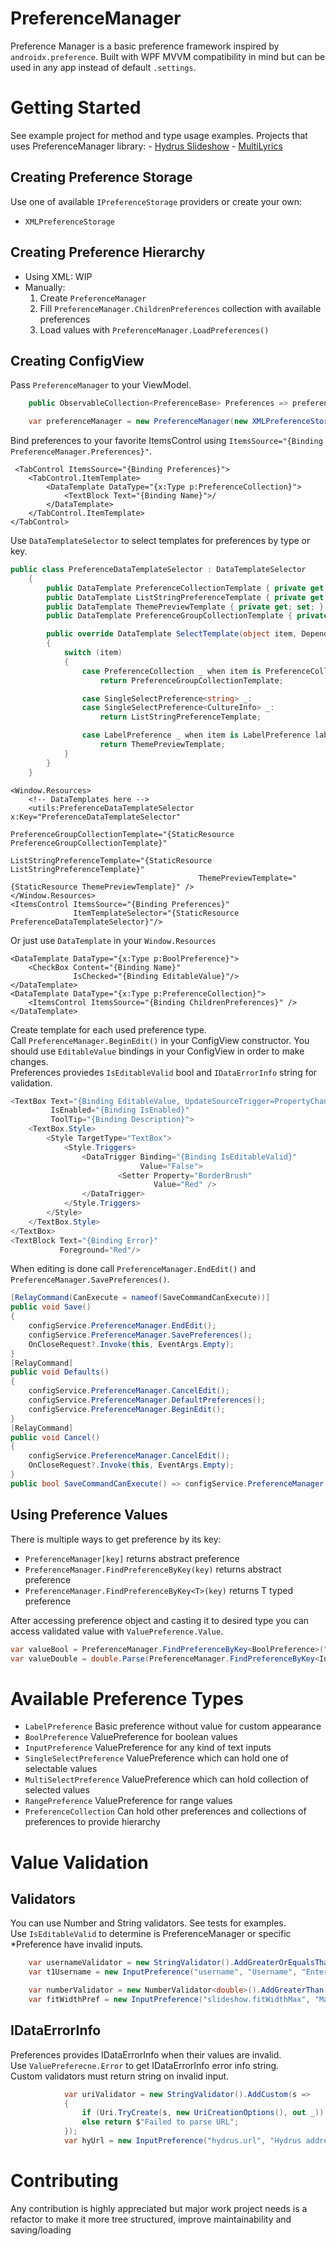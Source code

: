 # PreferenceManager
Preference Manager is a basic preference framework inspired by `androidx.preference`. Built with WPF MVVM compatibility in mind but can be used in any app instead of default `.settings`.

# Getting Started
See example project for method and type usage examples.
Projects that uses PreferenceManager library:
    - [Hydrus Slideshow](https://github.com/PetrK39/HydrusSlideshow)
    - [MultiLyrics](https://github.com/PetrK39/MultiLyrics)
## Creating Preference Storage
Use one of available `IPreferenceStorage` providers or create your own:
-  `XMLPreferenceStorage`
## Creating Preference Hierarchy
- Using XML: WIP
- Manually:
    1. Create `PreferenceManager`
    2. Fill `PreferenceManager.ChildrenPreferences` collection with available preferences
    3. Load values with `PreferenceManager.LoadPreferences()`
## Creating ConfigView
Pass `PreferenceManager` to your ViewModel.  
```c#
    public ObservableCollection<PreferenceBase> Preferences => preferenceManager.Preferences;

    var preferenceManager = new PreferenceManager(new XMLPreferenceStorage("config.xml"));
```
Bind preferences to your favorite ItemsControl using `ItemsSource="{Binding PreferenceManager.Preferences}"`. 
```xaml
 <TabControl ItemsSource="{Binding Preferences}">
    <TabControl.ItemTemplate>
        <DataTemplate DataType="{x:Type p:PreferenceCollection}">
            <TextBlock Text="{Binding Name}">/
        </DataTemplate>
    </TabControl.ItemTemplate>
</TabControl>
```
Use `DataTemplateSelector` to select templates for preferences by type or key.
```c#
public class PreferenceDataTemplateSelector : DataTemplateSelector
    {
        public DataTemplate PreferenceCollectionTemplate { private get; set; }
        public DataTemplate ListStringPreferenceTemplate { private get; set; }
        public DataTemplate ThemePreviewTemplate { private get; set; }
        public DataTemplate PreferenceGroupCollectionTemplate { private get; set; }

        public override DataTemplate SelectTemplate(object item, DependencyObject container)
        {
            switch (item)
            {
                case PreferenceCollection _ when item is PreferenceCollection coll && coll.Key.EndsWith(".prefGroup"):
                    return PreferenceGroupCollectionTemplate;

                case SingleSelectPreference<string> _:
                case SingleSelectPreference<CultureInfo> _:
                    return ListStringPreferenceTemplate;

                case LabelPreference _ when item is LabelPreference labelPref && labelPref.Key == "theme.preview":
                    return ThemePreviewTemplate;
            }
        }
    }
```
```xaml
<Window.Resources>
    <!-- DataTemplates here -->
    <utils:PreferenceDataTemplateSelector x:Key="PreferenceDataTemplateSelector"
                                          PreferenceGroupCollectionTemplate="{StaticResource PreferenceGroupCollectionTemplate}"
                                          ListStringPreferenceTemplate="{StaticResource ListStringPreferenceTemplate}"
                                          ThemePreviewTemplate="{StaticResource ThemePreviewTemplate}" />
</Window.Resources>
<ItemsControl ItemsSource="{Binding Preferences}"
              ItemTemplateSelector="{StaticResource PreferenceDataTemplateSelector}"/>
```
Or just use `DataTemplate` in your `Window.Resources`
```xaml
<DataTemplate DataType="{x:Type p:BoolPreference}">
    <CheckBox Content="{Binding Name}"
              IsChecked="{Binding EditableValue}"/>
</DataTemplate>
<DataTemplate DataType="{x:Type p:PreferenceCollection}">
    <ItemsControl ItemsSource="{Binding ChildrenPreferences}" />
</DataTemplate>
```
Create template for each used preference type.  
Call `PreferenceManager.BeginEdit()` in your ConfigView constructor. 
You should use `EditableValue` bindings in your ConfigView in order to make changes.  
Preferences proviedes `IsEditableValid` bool and `IDataErrorInfo` string for validation.  
```c#
<TextBox Text="{Binding EditableValue, UpdateSourceTrigger=PropertyChanged}"
         IsEnabled="{Binding IsEnabled}"
         ToolTip="{Binding Description}">
    <TextBox.Style>
        <Style TargetType="TextBox">
            <Style.Triggers>
                <DataTrigger Binding="{Binding IsEditableValid}"
                             Value="False">
                        <Setter Property="BorderBrush"
                                Value="Red" />
                </DataTrigger>
            </Style.Triggers>
        </Style>
    </TextBox.Style>
</TextBox>
<TextBlock Text="{Binding Error}" 
           Foreground="Red"/>
```
When editing is done call `PreferenceManager.EndEdit()` and `PreferenceManager.SavePreferences()`. 
```c#
[RelayCommand(CanExecute = nameof(SaveCommandCanExecute))]
public void Save()
{
    configService.PreferenceManager.EndEdit();
    configService.PreferenceManager.SavePreferences();
    OnCloseRequest?.Invoke(this, EventArgs.Empty);
}
[RelayCommand]
public void Defaults()
{
    configService.PreferenceManager.CancelEdit();
    configService.PreferenceManager.DefaultPreferences();
    configService.PreferenceManager.BeginEdit();
}
[RelayCommand]
public void Cancel()
{
    configService.PreferenceManager.CancelEdit();
    OnCloseRequest?.Invoke(this, EventArgs.Empty);
}
public bool SaveCommandCanExecute() => configService.PreferenceManager.IsEditableValid;
```
## Using Preference Values
There is multiple ways to get preference by its key:
  -  `PreferenceManager[key]` returns abstract preference
  -  `PreferenceManager.FindPreferenceByKey(key)` returns abstract preference
  -  `PreferenceManager.FindPreferenceByKey<T>(key)` returns T typed preference
    
After accessing preference object and casting it to desired type you can access validated value with `ValuePreference.Value`.
```c#
var valueBool = PreferenceManager.FindPreferenceByKey<BoolPreference>("slideshow.fullscreen").Value
var valueDouble = double.Parse(PreferenceManager.FindPreferenceByKey<InputPreference>("slideshow.fitWidthMax").Value);
```

# Available Preference Types
- `LabelPreference` Basic preference without value for custom appearance
- `BoolPreference` ValuePreference for boolean values
- `InputPreference` ValuePreference for any kind of text inputs
- `SingleSelectPreference` ValuePreference which can hold one of selectable values
- `MultiSelectPreference` ValuePreference which can hold collection of selected values
- `RangePreference` ValuePreference for range values
- `PreferenceCollection` Can hold other preferences and collections of preferences to provide hierarchy

# Value Validation
## Validators
You can use Number and String validators. See tests for examples.  
Use `IsEditableValid` to determine is PreferenceManager or specific *Preference have invalid inputs.  

```c#
    var usernameValidator = new StringValidator().AddGreaterOrEqualsThan(3).AddLessOrEqualsThan(10);
    var t1Username = new InputPreference("username", "Username", "Enter your username", "User", usernameValidator);
```
```c#
    var numberValidator = new NumberValidator<double>().AddGreaterThan(0).AddLessOrEqualsThan(1).SetRejectInfinity().SetRejectNaN();
    var fitWidthPref = new InputPreference("slideshow.fitWidthMax", "Max Width Fit", "Set the preferred width fit where 1.0 is horizontal fit", "1", numberValidator);
```

## IDataErrorInfo
Preferences provides IDataErrorInfo when their values are invalid.  
Use `ValuePreferecne.Error` to get IDataErrorInfo error info string.  
Custom validators must return string on invalid input.  
```c#
            var uriValidator = new StringValidator().AddCustom(s =>
            {
                if (Uri.TryCreate(s, new UriCreationOptions(), out _)) return string.Empty;
                else return $"Failed to parse URL";
            });
            var hyUrl = new InputPreference("hydrus.url", "Hydrus address", defaultValue: "http://localhost:45869/", valueValidator: uriValidator );
```

# Contributing
Any contribution is highly appreciated but major work project needs is a refactor to make it more tree structured, improve maintainability and saving/loading
